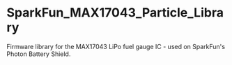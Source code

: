 # SparkFun_MAX17043_Particle_Library
Firmware library for the MAX17043 LiPo fuel gauge IC - used on SparkFun's Photon Battery Shield.
